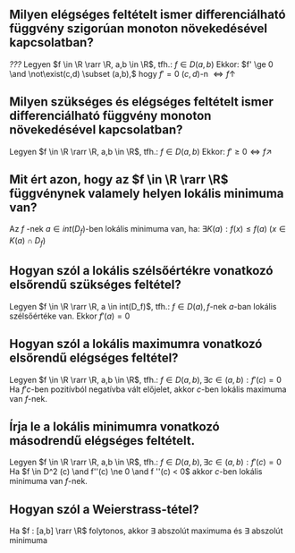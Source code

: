 ## Milyen elégséges feltételt ismer differenciálható függvény szigorúan monoton növekedésével kapcsolatban?

*???*
Legyen $f \in \R \rarr \R, a,b \in \R$, tfh.: $f \in D(a,b)$
Ekkor: $f' \ge 0 \and \not\exist(c,d) \subset (a,b),$ hogy $f' = 0 \ (c,d)$-n $\Leftrightarrow f \uparrow$

## Milyen szükséges és elégséges feltételt ismer differenciálható függvény monoton növekedésével kapcsolatban?

Legyen $f \in \R \rarr \R, a,b \in \R$, tfh.: $f \in D(a,b)$
Ekkor: $f' \ge 0 \Leftrightarrow f \nearrow$

## Mit ért azon, hogy az $f \in \R \rarr \R$ függvénynek valamely helyen lokális minimuma van?

Az $f$ -nek $a \in int(D_f)$-ben lokális minimuma van, ha:
		$\exists K(a): f(x) \le f(a) \ (x \in K(a)\cap D_f)$

## Hogyan szól a lokális szélsőértékre vonatkozó elsőrendű szükséges feltétel?

Legyen $f \in \R \rarr \R, a \in int(D_f)$, tfh.: $f\in D(a), f$-nek $a$-ban lokális szélsőértéke van.
Ekkor $f'(a) = 0$

## Hogyan szól a lokális maximumra vonatkozó elsőrendű elégséges feltétel?

Legyen $f \in \R \rarr \R, a,b \in \R$, tfh.: $f \in D(a,b), \exists c \in (a,b) : f'(c) = 0$
Ha $f'c$-ben pozitívból negatívba vált előjelet, akkor $c$-ben lokális maximuma van $f$-nek.

## Írja le a lokális minimumra vonatkozó másodrendű elégséges feltételt.

Legyen $f \in \R \rarr \R, a,b \in \R$, tfh.: $f \in D(a,b), \exists c \in (a,b) : f'(c) = 0$
Ha $f \in D^2 (c) \and f''(c) \ne 0 \and f ''(c) < 0$ akkor $c$-ben lokális minimuma van $f$-nek. 

## Hogyan szól a Weierstrass-tétel?

Ha $f : [a,b] \rarr \R$ folytonos, akkor $\exists$ abszolút maximuma és $\exists$ abszolút minimuma